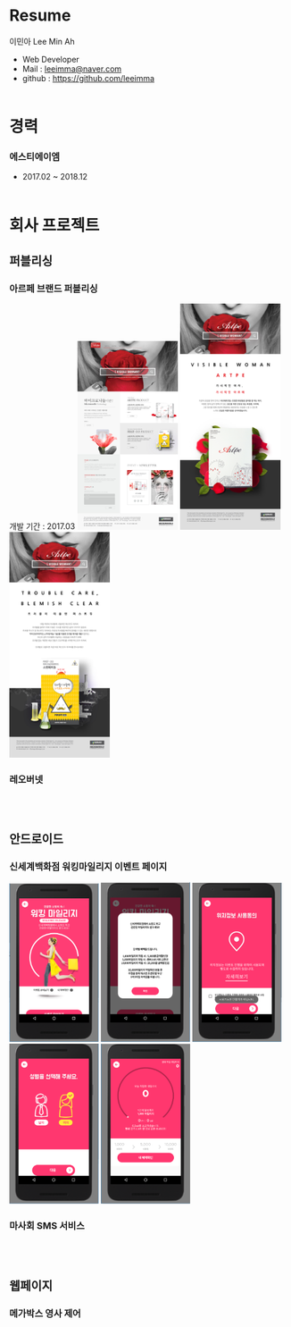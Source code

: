 # Resume

이민아 Lee Min Ah

- Web Developer
- Mail : leeimma@naver.com
- github : https://github.com/leeimma
 <br /> <br />
 
# 경력
### 에스티에이엠
* 2017.02 ~ 2018.12
 <br /> <br />
 
# 회사 프로젝트
## 퍼블리싱
### 아르페 브랜드 퍼블리싱
개발 기간 : 2017.03
 <img src="image/artpe/01_main.jpg" width="180"/> <img src="image/artpe/02_sub.jpg" width="180"/> <img src="image/artpe/03_sub.jpg" width="180"/> 

### 레오버넷 
 <br /> <br />
 
## 안드로이드
### 신세계백화점 워킹마일리지 이벤트 페이지
<img src="image/working/00_sub.PNG" width="160"/> <img src="image/working/01_sub.PNG" width="160"/> <img src="image/working/02_sub.PNG" width="160"/> <img src="image/working/03_sub.PNG" width="160"/> <img src="image/working/04_sub.PNG" width="160"/> 

### 마사회 SMS 서비스
 <br /> <br />
 
## 웹페이지
### 메가박스 영사 제어




